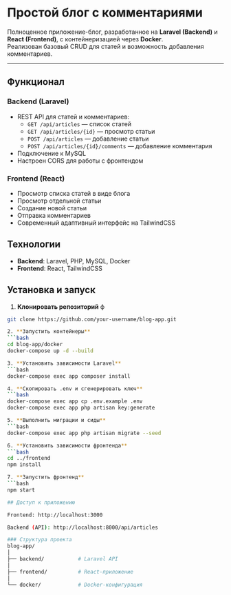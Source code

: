 # Простой блог с комментариями

Полноценное приложение-блог, разработанное на **Laravel (Backend)** и **React (Frontend)**, с контейнеризацией через **Docker**.  
Реализован базовый CRUD для статей и возможность добавления комментариев.

---

## Функционал

### Backend (Laravel)
- REST API для статей и комментариев:
  - `GET /api/articles` — список статей  
  - `GET /api/articles/{id}` — просмотр статьи  
  - `POST /api/articles` — добавление статьи  
  - `POST /api/articles/{id}/comments` — добавление комментария
- Подключение к MySQL  
- Настроен CORS для работы с фронтендом  

### Frontend (React)
- Просмотр списка статей в виде блога  
- Просмотр отдельной статьи  
- Создание новой статьи  
- Отправка комментариев  
- Современный адаптивный интерфейс на TailwindCSS  

## Технологии
- **Backend**: Laravel, PHP, MySQL, Docker
- **Frontend**: React, TailwindCSS

##  Установка и запуск

1. **Клонировать репозиторий** ф
```bash
git clone https://github.com/your-username/blog-app.git

2. **Запустить контейнеры**
```bash
cd blog-app/docker
docker-compose up -d --build

3. **Установить зависимости Laravel**
```bash
docker-compose exec app composer install

4. **Скопировать .env и сгенерировать ключ**
```bash
docker-compose exec app cp .env.example .env
docker-compose exec app php artisan key:generate

5. **Выполнить миграции и сиды**
```bash
docker-compose exec app php artisan migrate --seed

6. **Установить зависимости фронтенда**
```bash
cd ../frontend
npm install

7. **Запустить фронтенд**
```bash
npm start

## Доступ к приложению

Frontend: http://localhost:3000

Backend (API): http://localhost:8000/api/articles

### Структура проекта
blog-app/
│
├── backend/           # Laravel API
│
├── frontend/          # React-приложение
│
└── docker/            # Docker-конфигурация